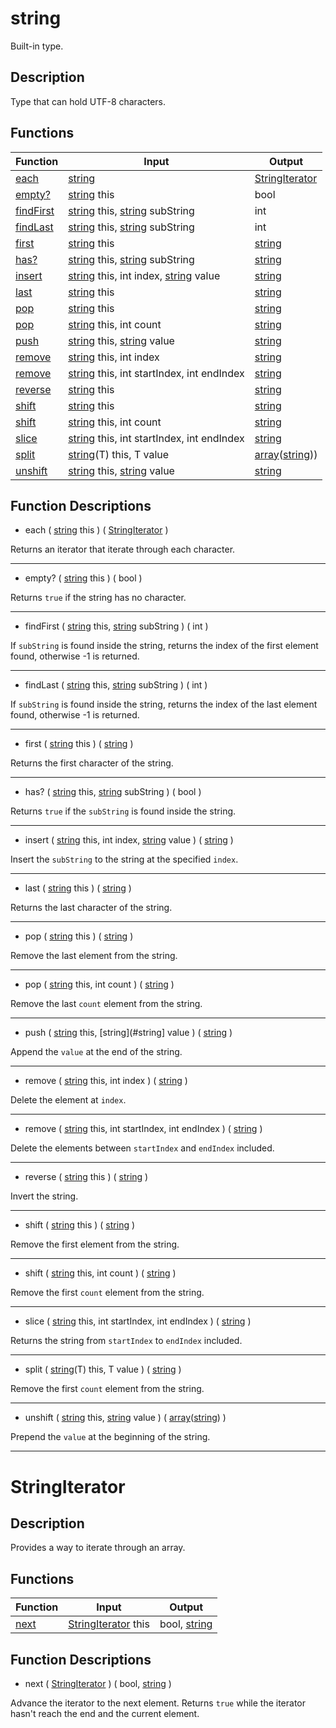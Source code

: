 # string

Built-in type.

## Description

Type that can hold UTF-8 characters.

## Functions

|Function|Input|Output|
|-|-|-|
|[each](#each)|[string](#string)|[StringIterator](#stringiterator)|
|[empty?](#empty)|[string](#string) this|bool|
|[findFirst](#findFirst)|[string](#string) this, [string](#string) subString|int|
|[findLast](#findLast)|[string](#string) this, [string](#string) subString|int|
|[first](#first)|[string](#string) this|[string](#string)|
|[has?](#has)|[string](#string) this, [string](#string) subString|[string](#string)|
|[insert](#insert)|[string](#string) this, int index, [string](#string) value|[string](#string)|
|[last](#last)|[string](#string) this|[string](#string)|
|[pop](#pop_1)|[string](#string) this|[string](#string)|
|[pop](#pop_2)|[string](#string) this, int count|[string](#string)|
|[push](#push)|[string](#string) this, [string](#string) value|[string](#string)|
|[remove](#remove)|[string](#string) this, int index|[string](#string)|
|[remove](#remove)|[string](#string) this, int startIndex, int endIndex|[string](#string)|
|[reverse](#reverse)|[string](#string) this|[string](#string)|
|[shift](#shift_1)|[string](#string) this|[string](#string)|
|[shift](#shift_2)|[string](#string) this, int count|[string](#string)|
|[slice](#slice)|[string](#string) this, int startIndex, int endIndex|[string](#string)|
|[split](#split)|[string](#string)(T) this, T value|[array](/fr/lib/array#array)([string](#string)))|
|[unshift](#unshift)|[string](#string) this, [string](#string) value|[string](#string)|

## Function Descriptions

<a id="each"></a>
- each ( [string](#string) this ) ( [StringIterator](#stringiterator) )

Returns an iterator that iterate through each character.
___

<a id="empty"></a>
- empty? ( [string](#string) this ) ( bool )

Returns `true` if the string has no character.
___

<a id="findFirst"></a>
- findFirst ( [string](#string) this, [string](#string) subString ) ( int )

If `subString` is found inside the string, returns the index of the first element found, otherwise -1 is returned.
___

<a id="findLast"></a>
- findLast ( [string](#string) this, [string](#string) subString ) ( int )

If `subString` is found inside the string, returns the index of the last element found, otherwise -1 is returned.
___

<a id="first"></a>
- first ( [string](#string) this ) ( [string](#string) )

Returns the first character of the string.
___

<a id="has"></a>
- has? ( [string](#string) this, [string](#string) subString ) ( bool )

Returns `true` if the `subString` is found inside the string.
___

<a id="insert"></a>
- insert ( [string](#string) this, int index, [string](#string) value ) ( [string](#string) )

Insert the `subString` to the string at the specified `index`.
___

<a id="last"></a>
- last ( [string](#string) this ) ( [string](#string) )

Returns the last character of the string.
___

<a id="pop_1"></a>
- pop ( [string](#string) this ) ( [string](#string) )

Remove the last element from the string.
___

<a id="pop_2"></a>
- pop ( [string](#string) this, int count ) ( [string](#string) )

Remove the last `count` element from the string.
___

<a id="push"></a>
- push ( [string](#string) this, [string](#string] value ) ( [string](#string) )

Append the `value` at the end of the string.
___

<a id="remove"></a>
- remove ( [string](#string) this, int index ) ( [string](#string) )

Delete the element at `index`.
___

<a id="remove"></a>
- remove ( [string](#string) this, int startIndex, int endIndex ) ( [string](#string) )

Delete the elements between `startIndex` and `endIndex` included.
___

<a id="reverse"></a>
- reverse ( [string](#string) this ) ( [string](#string) )

Invert the string.
___

<a id="shift_1"></a>
- shift ( [string](#string) this ) ( [string](#string) )

Remove the first element from the string.
___

<a id="shift_2"></a>
- shift ( [string](#string) this, int count ) ( [string](#string) )

Remove the first `count` element from the string.
___

<a id="slice"></a>
- slice ( [string](#string) this, int startIndex, int endIndex ) ( [string](#string) )

Returns the string from `startIndex` to `endIndex` included.
___

<a id="split"></a>
- split ( [string](#string)(T) this, T value ) ( [string](#string) )

Remove the first `count` element from the string.
___

<a id="unshift"></a>
- unshift ( [string](#string) this, [string](#string) value ) ( [array](/fr/lib/array#array)([string](#string)) )

Prepend the `value` at the beginning of the string.
___

# StringIterator

## Description

Provides a way to iterate through an array.

## Functions

|Function|Input|Output|
|-|-|-|
|[next](#next)|[StringIterator](#stringiterator) this|bool, [string](#string)|

## Function Descriptions

<a id="next"></a>
- next ( [StringIterator](#stringiterator) ) ( bool, [string](#string) )

Advance the iterator to the next element.
Returns `true` while the iterator hasn't reach the end and the current element.